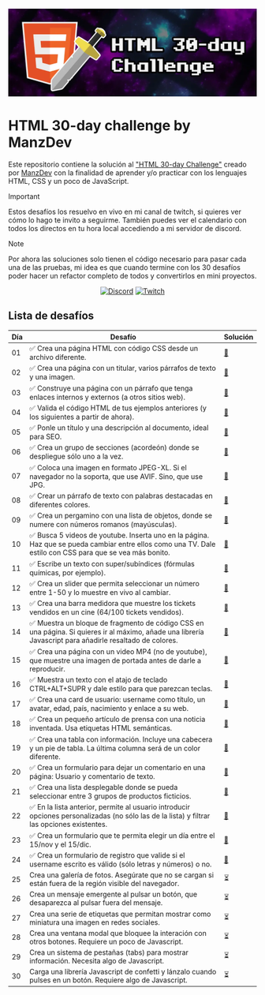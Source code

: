 ![HTML 30-day challenge](./assets/img/HTML-30-day-challenge.webp)


# HTML 30-day challenge by ManzDev

Este repositorio contiene la solución al ["HTML 30-day Challenge"](https://lenguajehtml.com/challenge/) creado por [ManzDev](https://manz.dev) con la finalidad de aprender y/o practicar con los lenguajes HTML, CSS y un poco de JavaScript.

> [!IMPORTANT]
> Estos desafíos los resuelvo en vivo en mi canal de twitch, si quieres ver cómo lo hago te invito a seguirme. También puedes ver el calendario con todos los directos en tu hora local accediendo a mi servidor de discord.

> [!NOTE]
> Por ahora las soluciones solo tienen el código necesario para pasar cada una de las pruebas, mi idea es que cuando termine con los 30 desafíos poder hacer un refactor completo de todos y convertirlos en mini proyectos.

<div align="center">

[![Discord](https://img.shields.io/badge/Discord-5865F2.svg?style=for-the-badge&logo=Discord&logoColor=white)](https://discord.gg/AFrzAEYA85)
[![Twitch](https://img.shields.io/badge/Twitch-9146FF.svg?style=for-the-badge&logo=Twitch&logoColor=white)](https://twitch.tv/odracirdev)

</div>

## Lista de desafíos

| Día | Desafío | Solución |
|-----|---------|----------|
|01| ✅ Crea una página HTML con código CSS desde un archivo diferente. | [🔗](https://odracirdev.github.io/challengeHTML/desafios/01/index.html) |
|02| ✅ Crea una página con un titular, varios párrafos de texto y una imagen. | [🔗](https://odracirdev.github.io/challengeHTML/desafios/02/index.html) |
|03| ✅ Construye una página con un párrafo que tenga enlaces internos y externos (a otros sitios web). | [🔗](https://odracirdev.github.io/challengeHTML/desafios/03/index.html) |
|04| ✅ Valida el código HTML de tus ejemplos anteriores (y los siguientes a partir de ahora). | [🔗](https://odracirdev.github.io/challengeHTML/desafios/04/index.html) |
|05| ✅ Ponle un título y una descripción al documento, ideal para SEO. | [🔗](https://odracirdev.github.io/challengeHTML/desafios/05/index.html) |
|06| ✅ Crea un grupo de secciones (acordeón) donde se despliegue sólo uno a la vez. | [🔗](https://odracirdev.github.io/challengeHTML/desafios/06/index.html) |
|07| ✅ Coloca una imagen en formato JPEG-XL. Si el navegador no la soporta, que use AVIF. Sino, que use JPG. | [🔗](https://odracirdev.github.io/challengeHTML/desafios/07/index.html) |
|08| ✅ Crear un párrafo de texto con palabras destacadas en diferentes colores. | [🔗](https://odracirdev.github.io/challengeHTML/desafios/08/index.html) |
|09| ✅ Crea un pergamino con una lista de objetos, donde se numere con números romanos (mayúsculas). | [🔗](https://odracirdev.github.io/challengeHTML/desafios/09/index.html) |
|10| ✅ Busca 5 videos de youtube. Inserta uno en la página. Haz que se pueda cambiar entre ellos como una TV. Dale estilo con CSS para que se vea más bonito. | [🔗](https://odracirdev.github.io/challengeHTML/desafios/10/index.html) |
|11| ✅ Escribe un texto con super/subíndices (fórmulas químicas, por ejemplo). | [🔗](https://odracirdev.github.io/challengeHTML/desafios/11/index.html) |
|12| ✅ Crea un slider que permita seleccionar un número entre 1-50 y lo muestre en vivo al cambiar. | [🔗](https://odracirdev.github.io/challengeHTML/desafios/12/index.html) |
|13| ✅ Crea una barra medidora que muestre los tickets vendidos en un cine (64/100 tickets vendidos). | [🔗](https://odracirdev.github.io/challengeHTML/desafios/13/index.html) |
|14| ✅ Muestra un bloque de fragmento de código CSS en una página. Si quieres ir al máximo, añade una librería Javascript para añadirle resaltado de colores. | [🔗](https://odracirdev.github.io/challengeHTML/desafios/14/index.html) |
|15| ✅ Crea una página con un video MP4 (no de youtube), que muestre una imagen de portada antes de darle a reproducir. | [🔗](https://odracirdev.github.io/challengeHTML/desafios/15/index.html) |
|16| ✅ Muestra un texto con el atajo de teclado CTRL+ALT+SUPR y dale estilo para que parezcan teclas. | [🔗](https://odracirdev.github.io/challengeHTML/desafios/16/index.html) |
|17| ✅ Crea una card de usuario: username como título, un avatar, edad, país, nacimiento y enlace a su web. | [🔗](https://odracirdev.github.io/challengeHTML/desafios/17/index.html) |
|18| ✅ Crea un pequeño artículo de prensa con una noticia inventada. Usa etiquetas HTML semánticas. | [🔗](https://odracirdev.github.io/challengeHTML/desafios/18/index.html) |
|19| ✅ Crea una tabla con información. Incluye una cabecera y un pie de tabla. La última columna será de un color diferente. | [🔗](https://odracirdev.github.io/challengeHTML/desafios/19/index.html) |
|20| ✅ Crea un formulario para dejar un comentario en una página: Usuario y comentario de texto. | [🔗](https://odracirdev.github.io/challengeHTML/desafios/20/index.html) |
|21| ✅ Crea una lista desplegable donde se pueda seleccionar entre 3 grupos de productos ficticios. | [🔗](https://odracirdev.github.io/challengeHTML/desafios/21/index.html) |
|22| ✅ En la lista anterior, permite al usuario introducir opciones personalizadas (no sólo las de la lista) y filtrar las opciones existentes. | [🔗](https://odracirdev.github.io/challengeHTML/desafios/22/index.html) |
|23| ✅ Crea un formulario que te permita elegir un día entre el 15/nov y el 15/dic. | [🔗](https://odracirdev.github.io/challengeHTML/desafios/23/index.html) |
|24| ✅ Crea un formulario de registro que valide si el username escrito es válido (sólo letras y números) o no. | [🔗](https://odracirdev.github.io/challengeHTML/desafios/24/index.html) |
|25| Crea una galería de fotos. Asegúrate que no se cargan si están fuera de la región visible del navegador. | ⏳ |
|26| Crea un mensaje emergente al pulsar un botón, que desaparezca al pulsar fuera del mensaje. | ⏳ |
|27| Crea una serie de etiquetas que permitan mostrar como miniatura una imagen en redes sociales. | ⏳ |
|28| Crea una ventana modal que bloquee la interación con otros botones. Requiere un poco de Javascript. | ⏳ |
|29| Crea un sistema de pestañas (tabs) para mostrar información. Necesita algo de Javascript. | ⏳ |
|30| Carga una librería Javascript de confetti y lánzalo cuando pulses en un botón. Requiere algo de Javascript. | ⏳ |
